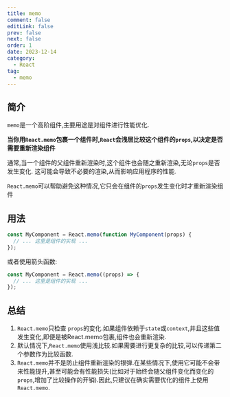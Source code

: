```yaml
---
title: memo
comment: false
editLink: false
prev: false
next: false
order: 1
date: 2023-12-14
category:
  - React
tag:
  - memo
---
```


## 简介

`memo`是一个高阶组件,主要用途是对组件进行性能优化.

**当你用`React.memo`包裹一个组件时,`React`会浅层比较这个组件的`props`,以决定是否需要重新渲染组件**

通常,当一个组件的父组件重新渲染时,这个组件也会随之重新渲染,无论`props`是否发生变化. 这可能会导致不必要的渲染,从而影响应用程序的性能.

`React.memo`可以帮助避免这种情况,它只会在组件的`props`发生变化时才重新渲染组件

## 用法

```jsx
const MyComponent = React.memo(function MyComponent(props) {
  // ... 这里是组件的实现 ...
});
```

或者使用箭头函数:

```jsx
const MyComponent = React.memo((props) => {
  // ... 这里是组件的实现 ...
});
```

## 总结

1. `React.memo`只检查 `props`的变化.如果组件依赖于`state`或`context`,并且这些值发生变化,即便是被React.memo包裹,组件也会重新渲染.
2. 默认情况下,`React.memo`使用浅比较.如果需要进行更复杂的比较,可以传递第二个参数作为比较函数.
3. `React.memo`并不是防止组件重新渲染的银弹.在某些情况下,使用它可能不会带来性能提升,甚至可能会有性能损失(比如对于始终会随父组件变化而变化的`props`,增加了比较操作的开销).因此,只建议在确实需要优化的组件上使用`React.memo`.
